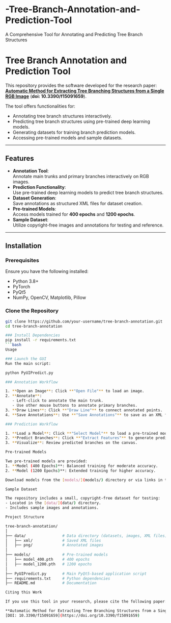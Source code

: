 # -Tree-Branch-Annotation-and-Prediction-Tool
A Comprehensive Tool for Annotating and Predicting Tree Branch Structures

# Tree Branch Annotation and Prediction Tool

This repository provides the software developed for the research paper:  
[**Automatic Method for Extracting Tree Branching Structures from a Single RGB Image**](https://doi.org/10.3390/f15091659) (**doi: 10.3390/f15091659**).  

The tool offers functionalities for:
- Annotating tree branch structures interactively.
- Predicting tree branch structures using pre-trained deep learning models.
- Generating datasets for training branch prediction models.
- Accessing pre-trained models and sample datasets.

---

## Features

- **Annotation Tool**:  
  Annotate main trunks and primary branches interactively on RGB images.
- **Prediction Functionality**:  
  Use pre-trained deep learning models to predict tree branch structures.
- **Dataset Generation**:  
  Save annotations as structured XML files for dataset creation.
- **Pre-trained Models**:  
  Access models trained for **400 epochs** and **1200 epochs**.
- **Sample Dataset**:  
  Utilize copyright-free images and annotations for testing and reference.

---

## Installation

### Prerequisites

Ensure you have the following installed:
- Python 3.8+
- PyTorch
- PyQt5
- NumPy, OpenCV, Matplotlib, Pillow

### Clone the Repository

```bash
git clone https://github.com/your-username/tree-branch-annotation.git
cd tree-branch-annotation

### Install Dependencies
pip install -r requirements.txt
```bash
Usage

### Launch the GUI
Run the main script:

python PyUIPredict.py

### Annotation Workflow

1. **Open an Image**: Click **"Open File"** to load an image.
2. **Annotate**:
   - Left-click to annotate the main trunk.
   - Use other mouse buttons to annotate primary branches.
3. **Draw Lines**: Click **"Draw Line"** to connect annotated points.
4. **Save Annotations**: Use **"Save Annotations"** to save as an XML file.

### Prediction Workflow

1. **Load a Model**: Click **"Select Model"** to load a pre-trained model.
2. **Predict Branches**: Click **"Extract Features"** to generate predictions.
3. **Visualize**: Review predicted branches on the canvas.

Pre-trained Models

Two pre-trained models are provided:
1. **Model (400 Epochs)**: Balanced training for moderate accuracy.
2. **Model (1200 Epochs)**: Extended training for higher accuracy.

Download models from the [models/](models/) directory or via links in this repository.

Sample Dataset

The repository includes a small, copyright-free dataset for testing:
- Located in the [data/](data/) directory.
- Includes sample images and annotations.

Project Structure

tree-branch-annotation/
│
├── data/                # Data directory (datasets, images, XML files)
│   ├── xml/             # Saved XML files
│   ├── png/             # Annotated images
│
├── models/              # Pre-trained models
│   ├── model_400.pth    # 400 epochs
│   ├── model_1200.pth   # 1200 epochs
│
├── PyUIPredict.py       # Main PyQt5-based application script
├── requirements.txt     # Python dependencies
├── README.md            # Documentation

Citing this Work

If you use this tool in your research, please cite the following paper:

**Automatic Method for Extracting Tree Branching Structures from a Single RGB Image**  
[DOI: 10.3390/f15091659](https://doi.org/10.3390/f15091659)

